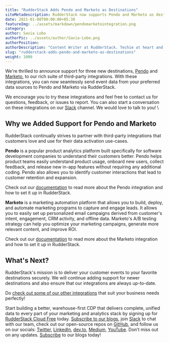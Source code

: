 ```yaml
---
title: "RudderStack Adds Pendo and Marketo as Destinations"
siteMetadescription: RudderStack now supports Pendo and Marketo as destinations. Find the details of support and steps in the blog.
date: 2021-01-08T00:00:00+05:30
featureImg: ../assets/markdown/pendomarketointegration.png
category: 
author: Savia Lobo
authorPic: ../assets/author/Savia-Lobo.png
authorPosition: 
authorDescription: "Content Writer at RudderStack. Techie at heart and loves to stay up to date with tech happenings across the globe. Loves singing and composing songs."
slug: "rudderstack-adds-pendo-and-marketo-as-destinations"
weight: 1000
---
```



We're thrilled to announce support for three new destinations, [Pendo](https://rudderstack.com/integration/pendo/) and [Marketo](https://rudderstack.com/integration/marketo/), to our rich suite of third-party integrations. With these integrations, you can now seamlessly send event data from your preferred data sources to Pendo and Marketo via RudderStack. 

We encourage you to try these integrations and feel free to contact us for questions, feedback, or issues to report. You can also start a conversation on these integrations on our [Slack](https://resources.rudderstack.com/join-rudderstack-slack) channel. We would love to talk to you! \



## Why we Added Support for Pendo and Marketo

RudderStack continually strives to partner with third-party integrations that customers love and use for their data activation use-cases.

**Pendo** is a popular product analytics platform built specifically for software development companies to understand their customers better. Pendo helps product teams easily understand product usage, onboard new users, collect feedback, and release new in-app features without requiring any additional coding. Pendo also allows you to identify customer interactions that lead to customer retention and expansion.

Check out our [documentation](https://docs.rudderstack.com/destinations/pendo?_ga=2.226210654.593751765.1609749651-1803577333.1604307398) to read more about the Pendo integration and how to set it up in RudderStack. 

**Marketo** is a marketing automation platform that allows you to build, deploy, and automate marketing programs to capture and engage leads. It allows you to easily set up personalized email campaigns derived from customer's intent, engagement, CRM activity, and offline data. Marketo's A/B testing strategy can help you optimize your marketing campaigns, generate more relevant content, and improve ROI.

Check out our [documentation](https://docs.rudderstack.com/destinations/marketo?_ga=2.17021693.593751765.1609749651-1803577333.1604307398) to read more about the Marketo integration and how to set it up in RudderStack. 


## What's Next? 


RudderStack's mission is to deliver your customer events to your favorite destinations securely. We will continue adding support for newer destinations and also ensure that our integrations are always up-to-date. 

Do [check out some of our other integrations](https://rudderstack.com/blog/rudderstack-supports-email-marketing-platform-mailchimp/) that suit your business needs perfectly!

Start building a better, warehouse-first CDP that delivers complete, unified data to every part of your marketing and analytics stack by signing up for [RudderStack Cloud Free](https://app.rudderlabs.com/signup?type=freetrial) today. [Subscribe to our blogs](https://rudderstack.com/blog/), join [Slack](https://resources.rudderstack.com/join-rudderstack-slack) to chat with our team, check out our open-source repos on [GitHub](https://github.com/rudderlabs), and follow us on our socials: [Twitter](https://twitter.com/RudderStack), [LinkedIn](https://www.linkedin.com/company/rudderlabs/), [dev.to](http://dev.to/), [Medium](https://rudderstack.medium.com/), [YouTube](https://www.youtube.com/channel/UCgV-B77bV_-LOmKYHw8jvBw). Don’t miss out on any updates. [Subscribe](https://rudderstack.com/blog/) to our blogs today!
